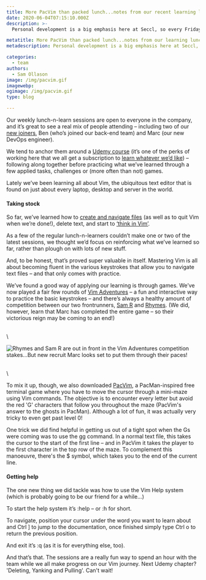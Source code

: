 ```yaml
---
title: More PacVim than packed lunch...notes from our recent learning lunches
date: 2020-06-04T07:15:10.000Z
description: >-
  Personal development is a big emphasis here at Seccl, so every Friday we try and get together as a group for a 'lunch-n-learn'. Here's what we've been up to recently...

metatitle: More PacVim than packed lunch...notes from our learning lunches
metadescription: Personal development is a big emphasis here at Seccl, so every Friday we try and get together as a group for a 'lunch-n-learn'. Here's what we've been up to recently...

categories:
  - team
authors:
  - Sam Ollason
image: /img/pacvim.gif
imagewebp:
ogimage: /img/pacvim.gif
type: blog

---
```


Our weekly lunch-n-learn sessions are open to everyone in the company, and it’s great to see a real mix of people attending – including two of our [new joiners](/blog/new-joiners-may/), Ben (who’s joined our back-end team) and Marc (our new DevOps engineer).

We tend to anchor them around a <a href="https://www.udemy.com/" target="_blank"> Udemy course</a> (it’s one of the perks of working here that we all get a subscription to [learn whatever we’d like](/blog/like-learning-love-seccl/)) – following along together before practicing what we’ve learned through a few applied tasks, challenges or (more often than not) games.

Lately we’ve been learning all about Vim, the ubiquitous text editor that is found on just about every laptop, desktop and server in the world.


#### Taking stock
So far, we’ve learned how to [create and navigate files](/blog/dev-learning-lunch-vim) (as well as to quit Vim when we’re done!), delete text, and start to [‘think in Vim’](/blog/dev-learning-lunch-vim-2/).

As a few of the regular lunch-n-learners couldn’t make one or two of the latest sessions, we thought we’d focus on reinforcing what we’ve learned so far, rather than plough on with lots of new stuff.

And, to be honest, that’s proved super valuable in itself. Mastering Vim is all about becoming fluent in the various keystrokes that allow you to navigate text files – and that only comes with practice.

We’ve found a good way of applying our learning is through games. We’ve now played a fair few rounds of <a href="https://vim-adventures.com/" target="_blank">Vim Adventures</a> – a fun and interactive way to practice the basic keystrokes – and there’s always a healthy amount of competition between our two frontrunners, [Sam R](/blog/sam-tech-diary-raspberry-pi-3/) and <a href="https://dev.to/triplejdev/a-new-project-back-to-basics-1eh7" target="_blank">Rhymes</a>. (We did, however, learn that Marc has completed the entire game – so their victorious reign may be coming to an end!)

\
\

![Rhymes and Sam R are out in front in the Vim Adventures competition stakes...But new recruit Marc looks set to put them through their paces!](/img/vim-adventure-champions.jpg)

\
\

To mix it up, though, we also downloaded <a href="https://github.com/jmoon018/PacVim" target="_blank">PacVim</a>, a PacMan-inspired free terminal game where you have to move the cursor through a mini-maze using Vim commands. The objective is to encounter every letter but avoid the red 'G' characters that follow you throughout the maze (PacVim's answer to the ghosts in PacMan). Although a lot of fun, it was actually very tricky to even get past level 0!

One trick we did find helpful in getting us out of a tight spot when the Gs were coming was to use the <span class="code-block">gg</span> command. In a normal text file, this takes the cursor to the start of the first line – and in PacVim it takes the player to the first character in the top row of the maze. To complement this manoeuvre, there's the <span class="code-block">$</span> symbol, which takes you to the end of the current line.

#### Getting help
The one new thing we did tackle was how to use the Vim Help system (which is probably going to be our friend for a while…)

To start the help system it’s <span class="code-block">:help</span> – or <span class="code-block">:h</span> for short.

To navigate, position your cursor under the word you want to learn about and <span class="code-block">Ctrl</span> <span class="code-block">]</span> to jump to the documentation, once finished simply type <span class="code-block">Ctrl</span> <span class="code-block">o</span> to return the previous position.

And exit it’s <span class="code-block">:q</span> (as it is for everything else, too).

And that’s that. The sessions are a really fun way to spend an hour with the team while we all make progress on our Vim journey. Next Udemy chapter? 'Deleting, Yanking and Pulling'. Can't wait!
